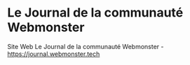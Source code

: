 # Le Journal de la communauté Webmonster
Site Web Le Journal de la communauté Webmonster - https://journal.webmonster.tech
